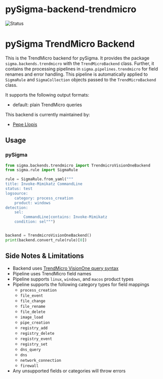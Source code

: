 # pySigma-backend-trendmicro
![Status](https://img.shields.io/badge/Status-alpha-yellow)

# pySigma TrendMicro Backend

This is the TrendMicro backend for pySigma. It provides the package `sigma.backends.trendmicro` with the `TrendMicroBackend` class.
Further, it contains the processing pipelines in `sigma.pipelines.trendmicro` for field renames and error handling. This pipeline is automatically applied to `SigmaRule` and `SigmaCollection` objects passed to the `TrendMicroBackend` class.

It supports the following output formats:

* default: plain TrendMicro queries

This backend is currently maintained by:

* [Pepe Llopis](https://github.com/cyberg-academy)

## Usage

### pySigma
```python
from sigma.backends.trendmicro import TrendmicroVisionOneBackend
from sigma.rule import SigmaRule

rule = SigmaRule.from_yaml("""
title: Invoke-Mimikatz CommandLine
status: test
logsource:
    category: process_creation
    product: windows
detection:
    sel:
        CommandLine|contains: Invoke-Mimikatz
    condition: sel""")


backend = TrendmicroVisionOneBackend()
print(backend.convert_rule(rule)[0])
```

## Side Notes & Limitations
- Backend uses [TrendMicro VisionOne query syntax](https://docs.trendmicro.com/en-us/documentation/article/trend-vision-one-search-syntax)
- Pipeline uses TrendMicro field names
- Pipeline supports `linux`, `windows`, and `macos` product types
- Pipeline supports the following category types for field mappings
  - `process_creation`
  - `file_event`
  - `file_change`
  - `file_rename`
  - `file_delete`
  - `image_load`
  - `pipe_creation`
  - `registry_add`
  - `registry_delete`
  - `registry_event`
  - `registry_set`
  - `dns_query`
  - `dns`
  - `network_connection`
  - `firewall`
- Any unsupported fields or categories will throw errors
